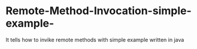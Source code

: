 # Remote-Method-Invocation-simple-example-
It tells how to invike remote methods with simple example written in java
